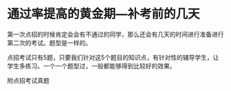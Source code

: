 # 通过率提高的黄金期—补考前的几天

第一次点招的时候肯定会会有不通过的同学，那么还会有几天的时间进行准备进行第二次的考试。题型是一样的。

点招考试只有5题，只要我们针对这5个题目的知识点，有针对性的辅导学生，让学生多练习。一个一个题型过，一般都能够得到比较好的效果。

附点招考试真题



